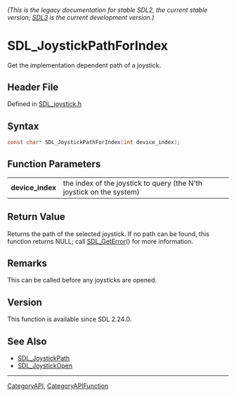 ###### (This is the legacy documentation for stable SDL2, the current stable version; [SDL3](https://wiki.libsdl.org/SDL3/) is the current development version.)
# SDL_JoystickPathForIndex

Get the implementation dependent path of a joystick.

## Header File

Defined in [SDL_joystick.h](https://github.com/libsdl-org/SDL/blob/SDL2/include/SDL_joystick.h)

## Syntax

```c
const char* SDL_JoystickPathForIndex(int device_index);

```

## Function Parameters

|                      |                                                                      |
| -------------------- | -------------------------------------------------------------------- |
| **device_index**     | the index of the joystick to query (the N'th joystick on the system) |

## Return Value

Returns the path of the selected joystick. If no path can be found, this
function returns NULL; call [SDL_GetError](SDL_GetError)() for more
information.

## Remarks

This can be called before any joysticks are opened.

## Version

This function is available since SDL 2.24.0.

## See Also

- [SDL_JoystickPath](SDL_JoystickPath)
- [SDL_JoystickOpen](SDL_JoystickOpen)

----
[CategoryAPI](CategoryAPI), [CategoryAPIFunction](CategoryAPIFunction)

